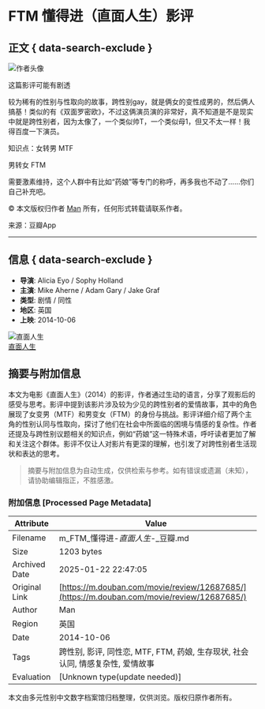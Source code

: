 # FTM 懂得进（直面人生）影评

## 正文 { data-search-exclude }


![作者头像](https://img3.doubanio.com/icon/u142495699-2.jpg)

这篇影评可能有剧透

较为稀有的性别与性取向的故事，跨性别gay，就是俩女的变性成男的，然后俩人搞基！类似的有《双面罗密欧》，不过这俩演员演的非常好，真不知道是不是现实中就是跨性别者，因为太像了，一个类似帅T，一个类似母1，但又不太一样！我得百度一下演员。

知识点：女转男 MTF

男转女 FTM

需要激素维持，这个人群中有比如“药娘”等专门的称呼，再多我也不动了……你们自己补充吧。

© 本文版权归作者 [Man](https://www.douban.com/people/142495699/) 所有，任何形式转载请联系作者。

来源：豆瓣App

---

## 信息 { data-search-exclude }

- **导演**: Alicia Eyo / Sophy Holland
- **主演**: Mike Aherne / Adam Gary / Jake Graf
- **类型**: 剧情 / 同性
- **地区**: 英国
- **上映**: 2014-10-06

![直面人生](https://img9.doubanio.com/view/photo/s_ratio_poster/public/p2204111776.webp)  
[直面人生](https://movie.douban.com/subject/26085733/)
<!-- tcd_original_link https://m.douban.com/movie/review/12687685/ -->


## 摘要与附加信息

<!-- tcd_abstract -->
本文为电影《直面人生》（2014）的影评，作者通过生动的语言，分享了观影后的感受与思考。影评中提到该影片涉及较为少见的跨性别者的爱情故事，其中的角色展现了女变男（MTF）和男变女（FTM）的身份与挑战。影评详细介绍了两个主角的性别认同与性取向，探讨了他们在社会中所面临的困境与情感的复杂性。作者还提及与跨性别议题相关的知识点，例如“药娘”这一特殊术语，呼吁读者更加了解和关注这个群体。影评不仅让人对影片有更深的理解，也引发了对跨性别者生活现状和表达的思考。
<!-- tcd_abstract_end -->

> 摘要与附加信息为自动生成，仅供检索与参考。如有错误或遗漏（未知），请协助编辑指正，不胜感激。

### 附加信息 [Processed Page Metadata]

| Attribute       | Value                                  |
|-----------------|----------------------------------------|
| Filename        | m_FTM_懂得进-_直面人生_-_豆瓣.md                             |
| Size            | 1203 bytes                           |
| Archived Date   | 2025-01-22 22:47:05                             |
| Original Link   | [https://m.douban.com/movie/review/12687685/](https://m.douban.com/movie/review/12687685/)                       |
| Author          | Man                               |
| Region          | 英国                               |
| Date            | 2014-10-06                                 |
| Tags            | 跨性别, 影评, 同性恋, MTF, FTM, 药娘, 生存现状, 社会认同, 情感复杂性, 爱情故事                                 |
| Evaluation            | [Unknown type(update needed)]                                 |
<!-- tcd_table_end -->

本文由多元性别中文数字档案馆归档整理，仅供浏览。版权归原作者所有。
